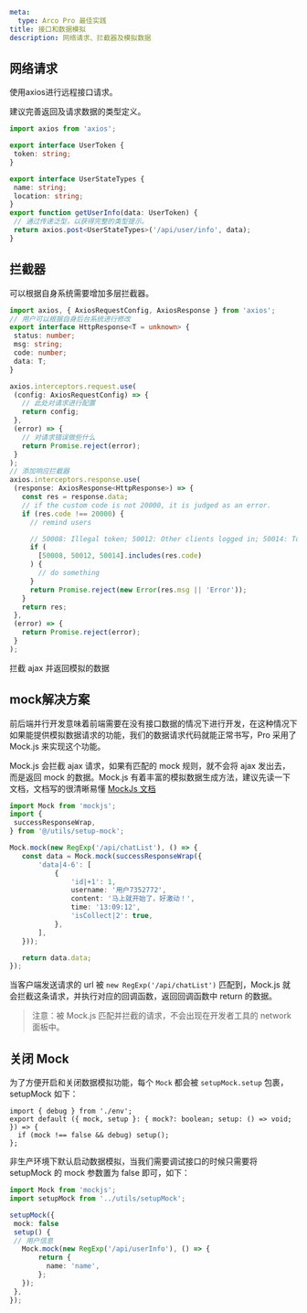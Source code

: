 ```yaml
meta:
  type: Arco Pro 最佳实践
title: 接口和数据模拟
description: 网络请求、拦截器及模拟数据
```

## 网络请求

使用axios进行远程接口请求。

建议完善返回及请求数据的类型定义。

 ```ts
import axios from 'axios';

export interface UserToken {
  token: string;
}

export interface UserStateTypes {
  name: string;
  location: string;
}
export function getUserInfo(data: UserToken) {
  // 通过传递泛型，以获得完整的类型提示。
  return axios.post<UserStateTypes>('/api/user/info', data);
}
```

## 拦截器

可以根据自身系统需要增加多层拦截器。

 ```ts
import axios, { AxiosRequestConfig, AxiosResponse } from 'axios';
// 用户可以根据自身后台系统进行修改
export interface HttpResponse<T = unknown> {
  status: number;
  msg: string;
  code: number;
  data: T;
}

axios.interceptors.request.use(
  (config: AxiosRequestConfig) => {
    // 此处对请求进行配置
    return config;
  },
  (error) => {
    // 对请求错误做些什么
    return Promise.reject(error);
  }
);
// 添加响应拦截器
axios.interceptors.response.use(
  (response: AxiosResponse<HttpResponse>) => {
    const res = response.data;
    // if the custom code is not 20000, it is judged as an error.
    if (res.code !== 20000) {
      // remind users

      // 50008: Illegal token; 50012: Other clients logged in; 50014: Token expired;
      if (
        [50008, 50012, 50014].includes(res.code)
      ) {
        // do something
      }
      return Promise.reject(new Error(res.msg || 'Error'));
    }
    return res;
  },
  (error) => {
    return Promise.reject(error);
  }
);
```

拦截 ajax 并返回模拟的数据

## mock解决方案

前后端并行开发意味着前端需要在没有接口数据的情况下进行开发，在这种情况下如果能提供模拟数据请求的功能，我们的数据请求代码就能正常书写，Pro 采用了 Mock.js 来实现这个功能。

Mock.js 会拦截 ajax 请求，如果有匹配的 mock 规则，就不会将 ajax 发出去，而是返回 mock 的数据。Mock.js 有着丰富的模拟数据生成方法，建议先读一下文档，文档写的很清晰易懂 [MockJs 文档](http://mockjs.com/)

 ```ts
import Mock from 'mockjs';
import {
  successResponseWrap,
} from '@/utils/setup-mock';

Mock.mock(new RegExp('/api/chatList'), () => {
    const data = Mock.mock(successResponseWrap({
        'data|4-6': [
            {
                'id|+1': 1,
                username: '用户7352772',
                content: '马上就开始了，好激动！',
                time: '13:09:12',
                'isCollect|2': true,
            },
        ],
    }));

    return data.data;
});
```

当客户端发送请求的 url 被 `new RegExp('/api/chatList')` 匹配到，Mock.js 就会拦截这条请求，并执行对应的回调函数，返回回调函数中 return 的数据。

> 注意：被 Mock.js 匹配并拦截的请求，不会出现在开发者工具的 network 面板中。

## 关闭 Mock

为了方便开启和关闭数据模拟功能，每个 `Mock` 都会被 `setupMock.setup` 包裹，setupMock 如下：

```
import { debug } from './env';
export default ({ mock, setup }: { mock?: boolean; setup: () => void; }) => {
  if (mock !== false && debug) setup();
};
```

非生产环境下默认启动数据模拟，当我们需要调试接口的时候只需要将 setupMock 的 mock 参数置为 false 即可，如下：

 ```ts
import Mock from 'mockjs';
import setupMock from '../utils/setupMock';

setupMock({
  mock: false
  setup() {
  // 用户信息
    Mock.mock(new RegExp('/api/userInfo'), () => {
        return {
          name: 'name',
        };
    });
  },
});
```
